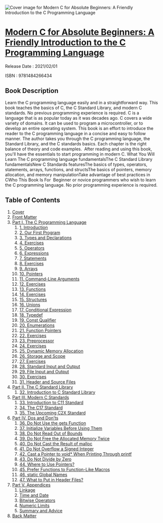 ![Cover image for Modern C for Absolute Beginners: A Friendly Introduction to the C Programming Language](https://imgdetail.ebookreading.net/cover/cover/202109/EB9781484266434.jpg)

[Modern C for Absolute Beginners: A Friendly Introduction to the C Programming Language](https://ebookreading.net/view/book/Modern+C+for+Absolute+Beginners%3A+A+Friendly+Introduction+to+the+C+Programming+Language-EB9781484266434_1.html "Modern C for Absolute Beginners: A Friendly Introduction to the C Programming Language")
====================================================================================================================

Release Date : 2021/02/01

ISBN : 9781484266434

Book Description
-----------------

Learn the C programming language easily and in a straightforward way. This book teaches the basics of C, the C Standard Library, and modern C standards. No previous programming experience is required.
C is a language that is as popular today as it was decades ago. C covers a wide variety of domains. It can be used to program a microcontroller, or to develop an entire operating system. This book is an effort to introduce the reader to the C programming language in a concise and easy to follow manner.
The author takes you through the C programming language, the Standard Library, and the C standards basics. Each chapter is the right balance of theory and code examples.&nbsp;
After reading and using this book, you'll have the essentials to start programming in modern C.
What You Will Learn
The C programming language fundamentalsThe C Standard Library fundamentalsNew C Standards featuresThe basics of types, operators, statements, arrays, functions, and structsThe basics of pointers, memory allocation, and memory manipulationTake advantage of best practices in CWho This Book Is For&nbsp;
Beginner or novice programmers who wish to learn the C programming language. No prior programming experience is required.

Table of Contents
-----------------

1. [Cover](https://ebookreading.net/view/book/Modern+C+for+Absolute+Beginners%3A+A+Friendly+Introduction+to+the+C+Programming+Language-EB9781484266434_1.html)
1. [Front Matter](https://ebookreading.net/view/book/Modern+C+for+Absolute+Beginners%3A+A+Friendly+Introduction+to+the+C+Programming+Language-EB9781484266434_2.html)
1. [Part I. The C Programming Language](https://ebookreading.net/view/book/Modern+C+for+Absolute+Beginners%3A+A+Friendly+Introduction+to+the+C+Programming+Language-EB9781484266434_3.html)
    1. [1.&nbsp;Introduction](https://ebookreading.net/view/book/Modern+C+for+Absolute+Beginners%3A+A+Friendly+Introduction+to+the+C+Programming+Language-EB9781484266434_4.html)
    1. [2.&nbsp;Our First Program](https://ebookreading.net/view/book/Modern+C+for+Absolute+Beginners%3A+A+Friendly+Introduction+to+the+C+Programming+Language-EB9781484266434_5.html)
    1. [3.&nbsp;Types and Declarations](https://ebookreading.net/view/book/Modern+C+for+Absolute+Beginners%3A+A+Friendly+Introduction+to+the+C+Programming+Language-EB9781484266434_6.html)
    1. [4.&nbsp;Exercises](https://ebookreading.net/view/book/Modern+C+for+Absolute+Beginners%3A+A+Friendly+Introduction+to+the+C+Programming+Language-EB9781484266434_7.html)
    1. [5.&nbsp;Operators](https://ebookreading.net/view/book/Modern+C+for+Absolute+Beginners%3A+A+Friendly+Introduction+to+the+C+Programming+Language-EB9781484266434_8.html)
    1. [6.&nbsp;Expressions](https://ebookreading.net/view/book/Modern+C+for+Absolute+Beginners%3A+A+Friendly+Introduction+to+the+C+Programming+Language-EB9781484266434_9.html)
    1. [7.&nbsp;Statements](https://ebookreading.net/view/book/Modern+C+for+Absolute+Beginners%3A+A+Friendly+Introduction+to+the+C+Programming+Language-EB9781484266434_10.html)
    1. [8.&nbsp;Exercises](https://ebookreading.net/view/book/Modern+C+for+Absolute+Beginners%3A+A+Friendly+Introduction+to+the+C+Programming+Language-EB9781484266434_11.html)
    1. [9.&nbsp;Arrays](https://ebookreading.net/view/book/Modern+C+for+Absolute+Beginners%3A+A+Friendly+Introduction+to+the+C+Programming+Language-EB9781484266434_12.html)
    1. [10.&nbsp;Pointers](https://ebookreading.net/view/book/Modern+C+for+Absolute+Beginners%3A+A+Friendly+Introduction+to+the+C+Programming+Language-EB9781484266434_13.html)
    1. [11.&nbsp;Command-Line Arguments](https://ebookreading.net/view/book/Modern+C+for+Absolute+Beginners%3A+A+Friendly+Introduction+to+the+C+Programming+Language-EB9781484266434_14.html)
    1. [12.&nbsp;Exercises](https://ebookreading.net/view/book/Modern+C+for+Absolute+Beginners%3A+A+Friendly+Introduction+to+the+C+Programming+Language-EB9781484266434_15.html)
    1. [13.&nbsp;Functions](https://ebookreading.net/view/book/Modern+C+for+Absolute+Beginners%3A+A+Friendly+Introduction+to+the+C+Programming+Language-EB9781484266434_16.html)
    1. [14.&nbsp;Exercises](https://ebookreading.net/view/book/Modern+C+for+Absolute+Beginners%3A+A+Friendly+Introduction+to+the+C+Programming+Language-EB9781484266434_17.html)
    1. [15.&nbsp;Structures](https://ebookreading.net/view/book/Modern+C+for+Absolute+Beginners%3A+A+Friendly+Introduction+to+the+C+Programming+Language-EB9781484266434_18.html)
    1. [16.&nbsp;Unions](https://ebookreading.net/view/book/Modern+C+for+Absolute+Beginners%3A+A+Friendly+Introduction+to+the+C+Programming+Language-EB9781484266434_19.html)
    1. [17.&nbsp;Conditional Expression](https://ebookreading.net/view/book/Modern+C+for+Absolute+Beginners%3A+A+Friendly+Introduction+to+the+C+Programming+Language-EB9781484266434_20.html)
    1. [18.&nbsp;Typedef](https://ebookreading.net/view/book/Modern+C+for+Absolute+Beginners%3A+A+Friendly+Introduction+to+the+C+Programming+Language-EB9781484266434_21.html)
    1. [19.&nbsp;Const Qualifier](https://ebookreading.net/view/book/Modern+C+for+Absolute+Beginners%3A+A+Friendly+Introduction+to+the+C+Programming+Language-EB9781484266434_22.html)
    1. [20.&nbsp;Enumerations](https://ebookreading.net/view/book/Modern+C+for+Absolute+Beginners%3A+A+Friendly+Introduction+to+the+C+Programming+Language-EB9781484266434_23.html)
    1. [21.&nbsp;Function Pointers](https://ebookreading.net/view/book/Modern+C+for+Absolute+Beginners%3A+A+Friendly+Introduction+to+the+C+Programming+Language-EB9781484266434_24.html)
    1. [22.&nbsp;Exercises](https://ebookreading.net/view/book/Modern+C+for+Absolute+Beginners%3A+A+Friendly+Introduction+to+the+C+Programming+Language-EB9781484266434_25.html)
    1. [23.&nbsp;Preprocessor](https://ebookreading.net/view/book/Modern+C+for+Absolute+Beginners%3A+A+Friendly+Introduction+to+the+C+Programming+Language-EB9781484266434_26.html)
    1. [24.&nbsp;Exercises](https://ebookreading.net/view/book/Modern+C+for+Absolute+Beginners%3A+A+Friendly+Introduction+to+the+C+Programming+Language-EB9781484266434_27.html)
    1. [25.&nbsp;Dynamic Memory Allocation](https://ebookreading.net/view/book/Modern+C+for+Absolute+Beginners%3A+A+Friendly+Introduction+to+the+C+Programming+Language-EB9781484266434_28.html)
    1. [26.&nbsp;Storage and Scope](https://ebookreading.net/view/book/Modern+C+for+Absolute+Beginners%3A+A+Friendly+Introduction+to+the+C+Programming+Language-EB9781484266434_29.html)
    1. [27.&nbsp;Exercises](https://ebookreading.net/view/book/Modern+C+for+Absolute+Beginners%3A+A+Friendly+Introduction+to+the+C+Programming+Language-EB9781484266434_30.html)
    1. [28.&nbsp;Standard Input and Output](https://ebookreading.net/view/book/Modern+C+for+Absolute+Beginners%3A+A+Friendly+Introduction+to+the+C+Programming+Language-EB9781484266434_31.html)
    1. [29.&nbsp;File Input and Output](https://ebookreading.net/view/book/Modern+C+for+Absolute+Beginners%3A+A+Friendly+Introduction+to+the+C+Programming+Language-EB9781484266434_32.html)
    1. [30.&nbsp;Exercises](https://ebookreading.net/view/book/Modern+C+for+Absolute+Beginners%3A+A+Friendly+Introduction+to+the+C+Programming+Language-EB9781484266434_33.html)
    1. [31.&nbsp;Header and Source Files](https://ebookreading.net/view/book/Modern+C+for+Absolute+Beginners%3A+A+Friendly+Introduction+to+the+C+Programming+Language-EB9781484266434_34.html)
1. [Part II. The C Standard Library](https://ebookreading.net/view/book/Modern+C+for+Absolute+Beginners%3A+A+Friendly+Introduction+to+the+C+Programming+Language-EB9781484266434_35.html)
    1. [32.&nbsp;Introduction to C Standard Library](https://ebookreading.net/view/book/Modern+C+for+Absolute+Beginners%3A+A+Friendly+Introduction+to+the+C+Programming+Language-EB9781484266434_36.html)
1. [Part III. Modern C Standards](https://ebookreading.net/view/book/Modern+C+for+Absolute+Beginners%3A+A+Friendly+Introduction+to+the+C+Programming+Language-EB9781484266434_37.html)
    1. [33.&nbsp;Introduction to C11 Standard](https://ebookreading.net/view/book/Modern+C+for+Absolute+Beginners%3A+A+Friendly+Introduction+to+the+C+Programming+Language-EB9781484266434_38.html)
    1. [34.&nbsp;The C17 Standard](https://ebookreading.net/view/book/Modern+C+for+Absolute+Beginners%3A+A+Friendly+Introduction+to+the+C+Programming+Language-EB9781484266434_39.html)
    1. [35.&nbsp;The Upcoming C2X Standard](https://ebookreading.net/view/book/Modern+C+for+Absolute+Beginners%3A+A+Friendly+Introduction+to+the+C+Programming+Language-EB9781484266434_40.html)
1. [Part IV. Dos and Don’ts](https://ebookreading.net/view/book/Modern+C+for+Absolute+Beginners%3A+A+Friendly+Introduction+to+the+C+Programming+Language-EB9781484266434_41.html)
    1. [36.&nbsp;Do Not Use the gets Function](https://ebookreading.net/view/book/Modern+C+for+Absolute+Beginners%3A+A+Friendly+Introduction+to+the+C+Programming+Language-EB9781484266434_42.html)
    1. [37.&nbsp;Initialize Variables Before Using Them](https://ebookreading.net/view/book/Modern+C+for+Absolute+Beginners%3A+A+Friendly+Introduction+to+the+C+Programming+Language-EB9781484266434_43.html)
    1. [38.&nbsp;Do Not Read Out of Bounds](https://ebookreading.net/view/book/Modern+C+for+Absolute+Beginners%3A+A+Friendly+Introduction+to+the+C+Programming+Language-EB9781484266434_44.html)
    1. [39.&nbsp;Do Not Free the Allocated Memory Twice](https://ebookreading.net/view/book/Modern+C+for+Absolute+Beginners%3A+A+Friendly+Introduction+to+the+C+Programming+Language-EB9781484266434_45.html)
    1. [40.&nbsp;Do Not Cast the Result of malloc](https://ebookreading.net/view/book/Modern+C+for+Absolute+Beginners%3A+A+Friendly+Introduction+to+the+C+Programming+Language-EB9781484266434_46.html)
    1. [41.&nbsp;Do Not Overflow a Signed Integer](https://ebookreading.net/view/book/Modern+C+for+Absolute+Beginners%3A+A+Friendly+Introduction+to+the+C+Programming+Language-EB9781484266434_47.html)
    1. [42.&nbsp;Cast a Pointer to void* When Printing Through printf](https://ebookreading.net/view/book/Modern+C+for+Absolute+Beginners%3A+A+Friendly+Introduction+to+the+C+Programming+Language-EB9781484266434_48.html)
    1. [43.&nbsp;Do Not Divide by Zero](https://ebookreading.net/view/book/Modern+C+for+Absolute+Beginners%3A+A+Friendly+Introduction+to+the+C+Programming+Language-EB9781484266434_49.html)
    1. [44.&nbsp;Where to Use Pointers?](https://ebookreading.net/view/book/Modern+C+for+Absolute+Beginners%3A+A+Friendly+Introduction+to+the+C+Programming+Language-EB9781484266434_50.html)
    1. [45.&nbsp;Prefer Functions to Function-Like Macros](https://ebookreading.net/view/book/Modern+C+for+Absolute+Beginners%3A+A+Friendly+Introduction+to+the+C+Programming+Language-EB9781484266434_51.html)
    1. [46.&nbsp;static Global Names](https://ebookreading.net/view/book/Modern+C+for+Absolute+Beginners%3A+A+Friendly+Introduction+to+the+C+Programming+Language-EB9781484266434_52.html)
    1. [47.&nbsp;What to Put in Header Files?](https://ebookreading.net/view/book/Modern+C+for+Absolute+Beginners%3A+A+Friendly+Introduction+to+the+C+Programming+Language-EB9781484266434_53.html)
1. [Part V. Appendices](https://ebookreading.net/view/book/Modern+C+for+Absolute+Beginners%3A+A+Friendly+Introduction+to+the+C+Programming+Language-EB9781484266434_54.html)
    1. [Linkage](https://ebookreading.net/view/book/Modern+C+for+Absolute+Beginners%3A+A+Friendly+Introduction+to+the+C+Programming+Language-EB9781484266434_55.html)
    1. [Time and Date](https://ebookreading.net/view/book/Modern+C+for+Absolute+Beginners%3A+A+Friendly+Introduction+to+the+C+Programming+Language-EB9781484266434_56.html)
    1. [Bitwise Operators](https://ebookreading.net/view/book/Modern+C+for+Absolute+Beginners%3A+A+Friendly+Introduction+to+the+C+Programming+Language-EB9781484266434_57.html)
    1. [Numeric Limits](https://ebookreading.net/view/book/Modern+C+for+Absolute+Beginners%3A+A+Friendly+Introduction+to+the+C+Programming+Language-EB9781484266434_58.html)
    1. [Summary and Advice](https://ebookreading.net/view/book/Modern+C+for+Absolute+Beginners%3A+A+Friendly+Introduction+to+the+C+Programming+Language-EB9781484266434_59.html)
1. [Back Matter](https://ebookreading.net/view/book/Modern+C+for+Absolute+Beginners%3A+A+Friendly+Introduction+to+the+C+Programming+Language-EB9781484266434_60.html)
